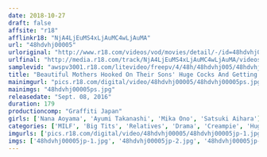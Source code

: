 ```yaml
---
date: 2018-10-27
draft: false
affsite: "r18"
afflinkr18: "NjA4LjEuMS4xLjAuMC4wLjAuMA"
url: "48hdvhj00005"
urloriginal: "http://www.r18.com/videos/vod/movies/detail/-/id=48hdvhj00005"
urlfinal: "http://media.r18.com/track/NjA4LjEuMS4xLjAuMC4wLjAuMA/videos/vod/movies/detail/-/id=48hdvhj00005"
samplevid: "awspv3001.r18.com/litevideo/freepv/4/48h/48hdvhj005/48hdvhj005_dmb_w.mp4"
title: "Beautiful Mothers Hooked On Their Sons' Huge Cocks And Getting Fucked Every Day"
mainimgurl: "pics.r18.com/digital/video/48hdvhj00005/48hdvhj00005ps.jpg"
mainimgs: "48hdvhj00005ps.jpg"
releasedate: "Sept. 08, 2016"
duration: 179
productioncomp: "Graffiti Japan"
girls: ['Nana Aoyama', 'Ayumi Takanashi', 'Mika Ono', 'Satsuki Aihara']
categories: ['MILF', 'Big Tits', 'Relatives', 'Drama', 'Creampie', 'Huge Dick - Large Dick', 'Hi-Def']
imgurls: ['pics.r18.com/digital/video/48hdvhj00005/48hdvhj00005jp-1.jpg', 'pics.r18.com/digital/video/48hdvhj00005/48hdvhj00005jp-2.jpg', 'pics.r18.com/digital/video/48hdvhj00005/48hdvhj00005jp-3.jpg', 'pics.r18.com/digital/video/48hdvhj00005/48hdvhj00005jp-4.jpg', 'pics.r18.com/digital/video/48hdvhj00005/48hdvhj00005jp-5.jpg', 'pics.r18.com/digital/video/48hdvhj00005/48hdvhj00005jp-6.jpg', 'pics.r18.com/digital/video/48hdvhj00005/48hdvhj00005jp-7.jpg', 'pics.r18.com/digital/video/48hdvhj00005/48hdvhj00005jp-8.jpg', 'pics.r18.com/digital/video/48hdvhj00005/48hdvhj00005jp-9.jpg', 'pics.r18.com/digital/video/48hdvhj00005/48hdvhj00005jp-10.jpg', 'pics.r18.com/digital/video/48hdvhj00005/48hdvhj00005jp-11.jpg', 'pics.r18.com/digital/video/48hdvhj00005/48hdvhj00005jp-12.jpg', 'pics.r18.com/digital/video/48hdvhj00005/48hdvhj00005jp-13.jpg', 'pics.r18.com/digital/video/48hdvhj00005/48hdvhj00005jp-14.jpg', 'pics.r18.com/digital/video/48hdvhj00005/48hdvhj00005jp-15.jpg', 'pics.r18.com/digital/video/48hdvhj00005/48hdvhj00005jp-16.jpg', 'pics.r18.com/digital/video/48hdvhj00005/48hdvhj00005jp-17.jpg', 'pics.r18.com/digital/video/48hdvhj00005/48hdvhj00005jp-18.jpg', 'pics.r18.com/digital/video/48hdvhj00005/48hdvhj00005jp-19.jpg', 'pics.r18.com/digital/video/48hdvhj00005/48hdvhj00005jp-20.jpg']
imgs: ['48hdvhj00005jp-1.jpg', '48hdvhj00005jp-2.jpg', '48hdvhj00005jp-3.jpg', '48hdvhj00005jp-4.jpg', '48hdvhj00005jp-5.jpg', '48hdvhj00005jp-6.jpg', '48hdvhj00005jp-7.jpg', '48hdvhj00005jp-8.jpg', '48hdvhj00005jp-9.jpg', '48hdvhj00005jp-10.jpg', '48hdvhj00005jp-11.jpg', '48hdvhj00005jp-12.jpg', '48hdvhj00005jp-13.jpg', '48hdvhj00005jp-14.jpg', '48hdvhj00005jp-15.jpg', '48hdvhj00005jp-16.jpg', '48hdvhj00005jp-17.jpg', '48hdvhj00005jp-18.jpg', '48hdvhj00005jp-19.jpg', '48hdvhj00005jp-20.jpg']
---
```

